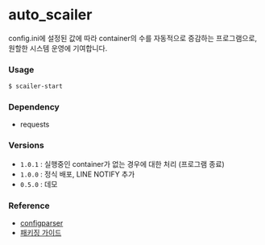 # auto_scailer
config.ini에 설정된 값에 따라 container의 수를 자동적으로 증감하는 프로그램으로, 원할한 시스템 운영에 기여합니다. 

### Usage
```bash
$ scailer-start
```

### Dependency
- requests

### Versions
- `1.0.1` : 실행중인 container가 없는 경우에 대한 처리 (프로그램 종료)
- `1.0.0` : 정식 배포, LINE NOTIFY 추가
- `0.5.0` : 데모

### Reference
- [configparser](https://docs.python.org/3/library/configparser.html)
- [패키징 가이드](https://packaging.python.org/en/latest/guides/packaging-namespace-packages/#native-namespace-packages)
